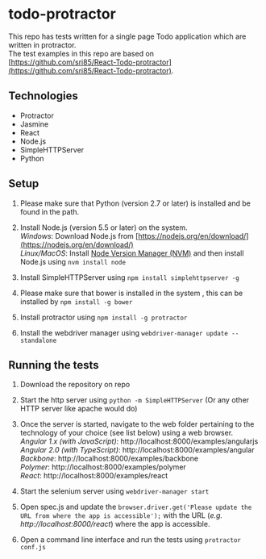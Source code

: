todo-protractor
=====================

This repo has tests written for a single page Todo application which are written in protractor.  
The test examples in this repo are based on [https://github.com/sri85/React-Todo-protractor](https://github.com/sri85/React-Todo-protractor).


## Technologies

* Protractor
* Jasmine
* React
* Node.js
* SimpleHTTPServer
* Python


## Setup

1. Please make sure that Python (version 2.7 or later) is installed and be found in the path.

2. Install Node.js (version 5.5 or later) on the system.  
   _Windows_: Download Node.js from [https://nodejs.org/en/download/](https://nodejs.org/en/download/)  
   _Linux/MacOS_: Install [Node Version Manager (NVM)](https://github.com/creationix/nvm) and then install Node.js using ```nvm install node```

3. Install SimpleHTTPServer using ```npm install simplehttpserver -g```

4. Please make sure that bower is installed in the system , this can be installed by ```npm install -g bower```

5. Install protractor using ```npm install -g protractor```

6. Install the webdriver manager using ```webdriver-manager update --standalone```

## Running the tests

1. Download the repository on repo

2. Start the http server using ```python -m SimpleHTTPServer``` (Or any other HTTP server like apache would do)

3. Once the server is started, navigate to the web folder pertaining to the technology of your choice (see list below) using a web browser.  
   _Angular 1.x (with JavaScript)_: http://localhost:8000/examples/angularjs  
   _Angular 2.0 (with TypeScript)_: http://localhost:8000/examples/angular  
   _Backbone_: http://localhost:8000/examples/backbone  
   _Polymer_: http://localhost:8000/examples/polymer  
   _React_: http://localhost:8000/examples/react  

4. Start the selenium server using ```webdriver-manager start``` 

5.  Open spec.js and update the ```browser.driver.get('Please update the URL from where the app is accessible');``` with the URL (_e.g. http://localhost:8000/react_) where the app is accessible.

6.  Open a command line interface and run the tests using ```protractor conf.js```
